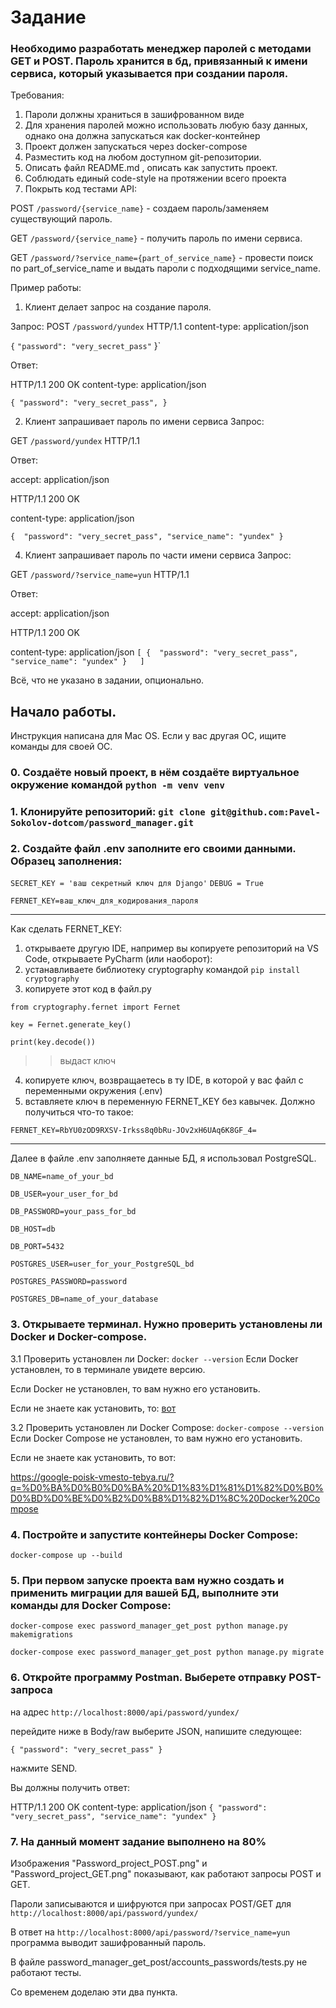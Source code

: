 # Задание
### Необходимо разработать менеджер паролей с методами GET и POST. Пароль хранится в бд, привязанный к имени сервиса, который указывается при создании пароля.
Требования:
1. Пароли должны храниться в зашифрованном виде
2. Для хранения паролей можно использовать любую базу данных, однако она должна запускаться как docker-контейнер
3. Проект должен запускаться через docker-compose
4. Разместить код на любом доступном git-репозитории.
5. Описать файл README.md , описать как запустить проект.
6. Соблюдать единый code-style на протяжении всего проекта
7. Покрыть код тестами API:

POST `/password/{service_name}` - создаем пароль/заменяем существующий пароль.

GET `/password/{service_name}` - получить пароль по имени сервиса.

GET `/password/?service_name={part_of_service_name}` - провести поиск по part_of_service_name и выдать пароли с подходящими service_name.

Пример работы:
1. Клиент делает запрос на создание пароля.

Запрос:
POST `/password/yundex`
HTTP/1.1
content-type: application/json

`{`
    `"password": "very_secret_pass"`
}`

Ответ:

HTTP/1.1 200 OK
content-type: application/json

`{
    "password": "very_secret_pass",
}`

2. Клиент запрашивает пароль по имени сервиса
Запрос:

GET `/password/yundex` HTTP/1.1

Ответ:

accept: application/json

HTTP/1.1 200 OK

content-type: application/json

`{ 
    "password": "very_secret_pass",
    "service_name": "yundex"
}`

4. Клиент запрашивает пароль по части имени сервиса
Запрос:

GET `/password/?service_name=yun` HTTP/1.1

Ответ:

accept: application/json

HTTP/1.1 200 OK

content-type: application/json
`[
{ 
    "password": "very_secret_pass",
    "service_name": "yundex"
}  
]`

Всё, что не указано в задании, опционально.

## Начало работы.
Инструкция написана для Mac OS. Если у вас другая ОС, ищите команды для своей ОС.

### 0. Создаёте новый проект, в нём создаёте виртуальное окружение командой `python -m venv venv`

### 1. Клонируйте репозиторий: `git clone git@github.com:Pavel-Sokolov-dotcom/password_manager.git`

### 2. Создайте файл .env заполните его своими данными. Образец заполнения:
`SECRET_KEY = 'ваш секретный ключ для Django'`
`DEBUG = True`

`FERNET_KEY=ваш_ключ_для_кодирования_пароля`
__________________________________________
Как сделать FERNET_KEY:
1) открываете другую IDE, например вы копируете репозиторий на VS Code, открываете PyCharm (или наоборот):
2) устанавливаете библиотеку cryptography командой `pip install cryptography`
3) копируете этот код в файл.py

`from cryptography.fernet import Fernet`

`key = Fernet.generate_key()`

`print(key.decode())`

>>выдаст ключ
4) копируете ключ, возвращаетесь в ту IDE, в которой у вас файл с переменными окружения (.env)
5) вставляете ключ в переменную FERNET_KEY без кавычек. Должно получиться что-то такое:

`FERNET_KEY=RbYU0zOD9RXSV-Irkss8q0bRu-JOv2xH6UAq6K8GF_4=`
__________________________________________

Далее в файле .env заполняете данные БД, я использовал PostgreSQL.

`DB_NAME=name_of_your_bd`

`DB_USER=your_user_for_bd`

`DB_PASSWORD=your_pass_for_bd`

`DB_HOST=db`

`DB_PORT=5432`



`POSTGRES_USER=user_for_your_PostgreSQL_bd`

`POSTGRES_PASSWORD=password`

`POSTGRES_DB=name_of_your_database`


### 3. Открываете терминал. Нужно проверить установлены ли Docker и Docker-compose.
 3.1 Проверить установлен ли Docker:
   `docker --version`
   Если Docker установлен, то в терминале увидете версию.
   
   Если Docker не установлен, то вам нужно его установить.
   
   Если не знаете как установить, то:
   [вот](https://google-poisk-vmesto-tebya.ru/?q=%D0%BA%D0%B0%D0%BA%20%D1%83%D1%81%D1%82%D0%B0%D0%BD%D0%BE%D0%B2%D0%B8%D1%82%D1%8C%20Docker)
   
 3.2 Проверить установлен ли Docker Compose:
   `docker-compose --version`
   Если Docker Compose не установлен, то вам нужно его установить.
   
   Если не знаете как установить, то вот:
   
   https://google-poisk-vmesto-tebya.ru/?q=%D0%BA%D0%B0%D0%BA%20%D1%83%D1%81%D1%82%D0%B0%D0%BD%D0%BE%D0%B2%D0%B8%D1%82%D1%8C%20Docker%20Compose
   

### 4. Постройте и запустите контейнеры Docker Compose:
`docker-compose up --build`

### 5. При первом запуске проекта вам нужно создать и применить миграции для вашей БД, выполните эти команды для Docker Compose:
`docker-compose exec password_manager_get_post python manage.py makemigrations`

`docker-compose exec password_manager_get_post python manage.py migrate`

### 6. Откройте программу Postman. Выберете отправку POST-запроса
на адрес 
`http://localhost:8000/api/password/yundex/`

перейдите ниже в Body/raw выберите JSON, напишите следующее:


`{
    "password": "very_secret_pass"
}`

нажмите SEND. 

Вы должны получить ответ:

HTTP/1.1 200 OK
content-type: application/json
`{
     "password": "very_secret_pass",
     "service_name": "yundex"
}`

### 7. На данный момент задание выполнено на 80%

Изображения "Password_project_POST.png" и "Password_project_GET.png" показывают, как работают запросы POST и GET.

Пароли записываются и шифруются при запросах POST/GET для `http://localhost:8000/api/password/yundex/`

В ответ на `http://localhost:8000/api/password/?service_name=yun` программа выводит зашифрованный пароль.

В файле password_manager_get_post/accounts_passwords/tests.py не работают тесты.

Со временем доделаю эти два пункта.
